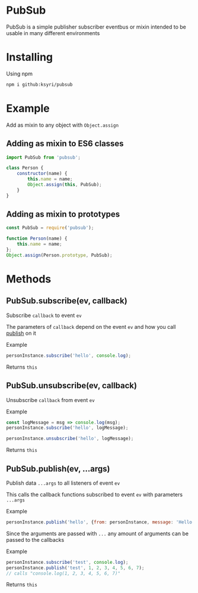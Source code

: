 # PubSub
PubSub is a simple publisher subscriber eventbus or mixin intended to be usable in many different environments
# Installing
Using npm
```bash
npm i github:ksyri/pubsub
```
# Example
Add as mixin to any object with `Object.assign`
## Adding as mixin to ES6 classes
```js
import PubSub from 'pubsub';

class Person {
    constructor(name) {
        this.name = name;
        Object.assign(this, PubSub);
    }
}
```
## Adding as mixin to prototypes
```js
const PubSub = require('pubsub');

function Person(name) {
    this.name = name;
};
Object.assign(Person.prototype, PubSub);
```

# Methods
## PubSub.subscribe(ev, callback)
Subscribe `callback` to event `ev`

The parameters of `callback` depend on the event `ev` and how you call [publish](##pubsub.publish(ev,-...args)) on it

Example
```js
personInstance.subscribe('hello', console.log);
```
Returns `this`

## PubSub.unsubscribe(ev, callback)
Unsubscribe `callback` from event `ev`

Example
```js
const logMessage = msg => console.log(msg);
personInstance.subscribe('hello', logMessage);

personInstance.unsubscribe('hello', logMessage);
```
Returns `this`

## PubSub.publish(ev, ...args)
Publish data `...args` to all listeners of event `ev`

This calls the callback functions subscribed to event `ev` with parameters `...args`

Example
```js
personInstance.publish('hello', {from: personInstance, message: 'Hello!'});
```
Since the arguments are passed with `...` any amount of arguments can be passed to the callbacks

Example
```js
personInstance.subscribe('test', console.log);
personInstance.publish('test', 1, 2, 3, 4, 5, 6, 7);
// calls "console.log(1, 2, 3, 4, 5, 6, 7)"
```
Returns `this`
